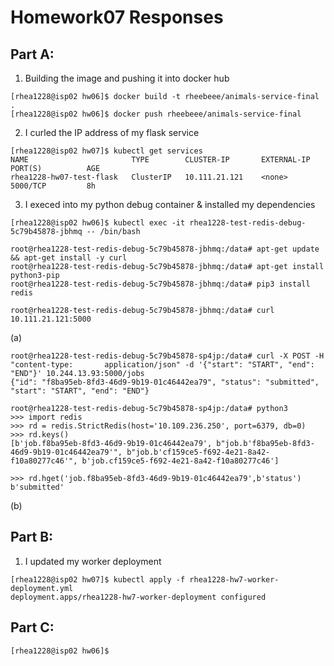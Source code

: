 # Homework07 Responses

## **Part A:**
1. Building the image and pushing it into docker hub
```
[rhea1228@isp02 hw06]$ docker build -t rheebeee/animals-service-final .
[rhea1228@isp02 hw06]$ docker push rheebeee/animals-service-final
```

2. I curled the IP address of my flask service 
```
[rhea1228@isp02 hw07]$ kubectl get services
NAME                       TYPE        CLUSTER-IP       EXTERNAL-IP   PORT(S)          AGE
rhea1228-hw07-test-flask   ClusterIP   10.111.21.121    <none>        5000/TCP         8h
```

3. I execed into my python debug container & installed my dependencies
```
[rhea1228@isp02 hw06]$ kubectl exec -it rhea1228-test-redis-debug-5c79b45878-jbhmq -- /bin/bash

root@rhea1228-test-redis-debug-5c79b45878-jbhmq:/data# apt-get update && apt-get install -y curl
root@rhea1228-test-redis-debug-5c79b45878-jbhmq:/data# apt-get install python3-pip
root@rhea1228-test-redis-debug-5c79b45878-jbhmq:/data# pip3 install redis

root@rhea1228-test-redis-debug-5c79b45878-jbhmq:/data# curl 10.111.21.121:5000

``` 

(a)
```
root@rhea1228-test-redis-debug-5c79b45878-sp4jp:/data# curl -X POST -H "content-type:       application/json" -d '{"start": "START", "end": "END"}' 10.244.13.93:5000/jobs
{"id": "f8ba95eb-8fd3-46d9-9b19-01c46442ea79", "status": "submitted", "start": "START", "end": "END"}

root@rhea1228-test-redis-debug-5c79b45878-sp4jp:/data# python3
>>> import redis
>>> rd = redis.StrictRedis(host='10.109.236.250', port=6379, db=0)
>>> rd.keys()
[b'job.f8ba95eb-8fd3-46d9-9b19-01c46442ea79', b"job.b'f8ba95eb-8fd3-46d9-9b19-01c46442ea79'", b"job.b'cf159ce5-f692-4e21-8a42-f10a80277c46'", b'job.cf159ce5-f692-4e21-8a42-f10a80277c46']

>>> rd.hget('job.f8ba95eb-8fd3-46d9-9b19-01c46442ea79',b'status')
b'submitted'

```

(b)



## **Part B:**
1. I updated my worker deployment
```
[rhea1228@isp02 hw07]$ kubectl apply -f rhea1228-hw7-worker-deployment.yml
deployment.apps/rhea1228-hw7-worker-deployment configured
```


## **Part C:**
```
[rhea1228@isp02 hw06]$ 
```
